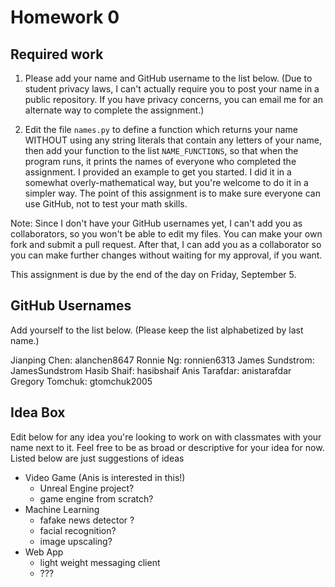 # Homework 0

## Required work

1. Please add your name and GitHub username to the list below. (Due to student privacy laws, I can't actually require you to post your name in a public repository. If you have privacy concerns, you can email me for an alternate way to complete the assignment.)

2. Edit the file `names.py` to define a function which returns your name WITHOUT using any string literals that contain any letters of your name, then add your function to the list `NAME_FUNCTIONS`, so that when the program runs, it prints the names of everyone who completed the assignment. I provided an example to get you started. I did it in a somewhat overly-mathematical way, but you're welcome to do it in a simpler way. The point of this assignment is to make sure everyone can use GitHub, not to test your math skills.

Note: Since I don't have your GitHub usernames yet, I can't add you as collaborators, so you won't be able to edit my files. You can make your own fork and submit a pull request. After that, I can add you as a collaborator so you can make further changes without waiting for my approval, if you want.

This assignment is due by the end of the day on Friday, September 5.

## GitHub Usernames

Add yourself to the list below. (Please keep the list alphabetized by last name.)

Jianping Chen: alanchen8647
Ronnie Ng: ronnien6313
James Sundstrom: JamesSundstrom
Hasib Shaif: hasibshaif
Anis Tarafdar: anistarafdar
Gregory Tomchuk: gtomchuk2005


## Idea Box

Edit below for any idea you're looking to work on with classmates with your name next to it. Feel free to be as broad or descriptive for your idea for now. Listed below are just suggestions of ideas

- Video Game (Anis is interested in this!)
    - Unreal Engine project?
    - game engine from scratch?
- Machine Learning
    - fafake news detector ?
    - facial recognition?
    - image upscaling?
- Web App
    - light weight messaging client
    - ???

